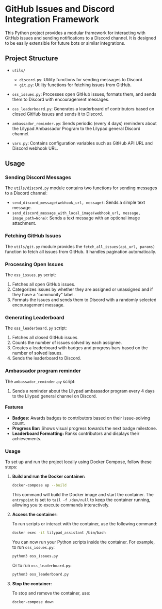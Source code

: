 # GitHub Issues and Discord Integration Framework

This Python project provides a modular framework for interacting with GitHub issues and sending notifications to a Discord channel. It is designed to be easily extensible for future bots or similar integrations.

## Project Structure

- `utils/`

  - `discord.py`: Utility functions for sending messages to Discord.
  - `git.py`: Utility functions for fetching issues from GitHub.

- `oss_issues.py`: Processes open GitHub issues, formats them, and sends them to Discord with encouragement messages.

- `oss_leaderboard.py`: Generates a leaderboard of contributors based on closed GitHub issues and sends it to Discord.

- `ambassador_reminder.py`: Sends periodic (every 4 days) reminders about the Lilypad Ambassador Program to the Lilypad general Discord channel.

- `vars.py`: Contains configuration variables such as GitHub API URL and Discord webhook URL.

## Usage

### Sending Discord Messages

The `utils/discord.py` module contains two functions for sending messages to a Discord channel:

- `send_discord_message(webhook_url, message)`: Sends a simple text message.
- `send_discord_message_with_local_image(webhook_url, message, image_path=None)`: Sends a text message with an optional image attachment.

### Fetching GitHub Issues

The `utils/git.py` module provides the `fetch_all_issues(api_url, params)` function to fetch all issues from GitHub. It handles pagination automatically.

### Processing Open Issues

The `oss_issues.py` script:

1. Fetches all open GitHub issues.
2. Categorizes issues by whether they are assigned or unassigned and if they have a "community" label.
3. Formats the issues and sends them to Discord with a randomly selected encouragement message.

### Generating Leaderboard

The `oss_leaderboard.py` script:

1. Fetches all closed GitHub issues.
2. Counts the number of issues solved by each assignee.
3. Creates a leaderboard with badges and progress bars based on the number of solved issues.
4. Sends the leaderboard to Discord.

### Ambassador program reminder

The `ambassador_reminder.py` script:

1. Sends a reminder about the Lilypad ambassador program every 4 days to the Lilypad general channel on Discord.

#### Features

- **Badges:** Awards badges to contributors based on their issue-solving count.
- **Progress Bar:** Shows visual progress towards the next badge milestone.
- **Leaderboard Formatting:** Ranks contributors and displays their achievements.

### Usage

To set up and run the project locally using Docker Compose, follow these steps:

1. **Build and run the Docker container:**

   ```bash
   docker-compose up --build
   ```

   This command will build the Docker image and start the container. The `entrypoint` is set to `tail -f /dev/null` to keep the container running, allowing you to execute commands interactively.

2. **Access the container:**

   To run scripts or interact with the container, use the following command:

   ```bash
   docker exec -it lilypad_assistant /bin/bash
   ```

   You can now run your Python scripts inside the container. For example, to run `oss_issues.py`:

   ```bash
   python3 oss_issues.py
   ```

   Or to run `oss_leaderboard.py`:

   ```bash
   python3 oss_leaderboard.py
   ```

3. **Stop the container:**

   To stop and remove the container, use:

   ```bash
   docker-compose down
   ```
